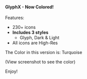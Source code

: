 #### GlyphX - Now Colored!

Features:
- 230+ icons
- **Includes 3 styles**
  - Glyph, Dark & Light
- All icons are High-Res

The Color in this version is: Turquoise

(View screenshot to see the color)


Enjoy!
